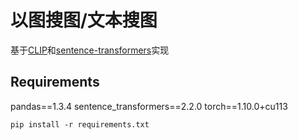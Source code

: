 # 以图搜图/文本搜图

基于[CLIP](https://github.com/OpenAI/CLIP)和[sentence-transformers](https://github.com/UKPLab/sentence-transformers)实现



## Requirements

pandas==1.3.4
sentence_transformers==2.2.0
torch==1.10.0+cu113

`pip install -r requirements.txt`